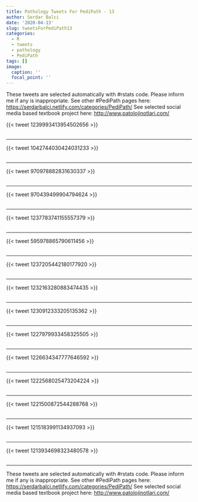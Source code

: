 ```yaml
---
title: Pathology Tweets For PediPath - 13
author: Serdar Balci
date: '2020-04-13'
slug: tweetsForPediPath13
categories:
  - R
  - tweets
  - pathology
  - PediPath
tags: []
image:
  caption: ''
  focal_point: ''
---
```



These tweets are selected automatically with #rstats code. Please inform me if any is inappropriate.
See other #PediPath pages here: https://serdarbalci.netlify.com/categories/PediPath/ 
See selected social media based textbook project here: http://www.patolojinotlari.com/

{{< tweet 1239993413954502656 >}}
<br>
<br>
<hr>
{{< tweet 1042744030424031233 >}}
<br>
<br>
<hr>
{{< tweet 970978882831630337 >}}
<br>
<br>
<hr>
{{< tweet 970439499904794624 >}}
<br>
<br>
<hr>
{{< tweet 1237783741155557379 >}}
<br>
<br>
<hr>
{{< tweet 595978865790611456 >}}
<br>
<br>
<hr>
{{< tweet 1237205442180177920 >}}
<br>
<br>
<hr>
{{< tweet 1232163280883474435 >}}
<br>
<br>
<hr>
{{< tweet 1230912333205135362 >}}
<br>
<br>
<hr>
{{< tweet 1227979933458325505 >}}
<br>
<br>
<hr>
{{< tweet 1226634347777646592 >}}
<br>
<br>
<hr>
{{< tweet 1222568025473204224 >}}
<br>
<br>
<hr>
{{< tweet 1221500872544288768 >}}
<br>
<br>
<hr>
{{< tweet 1215183991134937093 >}}
<br>
<br>
<hr>
{{< tweet 1213934698323480578 >}}
<br>
<br>
<hr>


These tweets are selected automatically with #rstats code. Please inform me if any is inappropriate.
See other #PediPath pages here: https://serdarbalci.netlify.com/categories/PediPath/ 
See selected social media based textbook project here: http://www.patolojinotlari.com/
